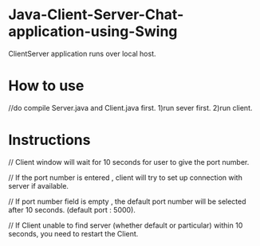 # Java-Client-Server-Chat-application-using-Swing
ClientServer application runs over local host.

# How to use
//do compile Server.java and Client.java first.
1)run sever first.
2)run client.

# Instructions
// Client window will wait for 10 seconds for user to give the port number.

// If the port number is entered , client will try to set up connection with server if available.

// If port number field is empty , the default port number will be selected after 10 seconds. (default port : 5000).

// If Client unable to find server (whether default or particular) within 10 seconds, you need to restart the Client.
